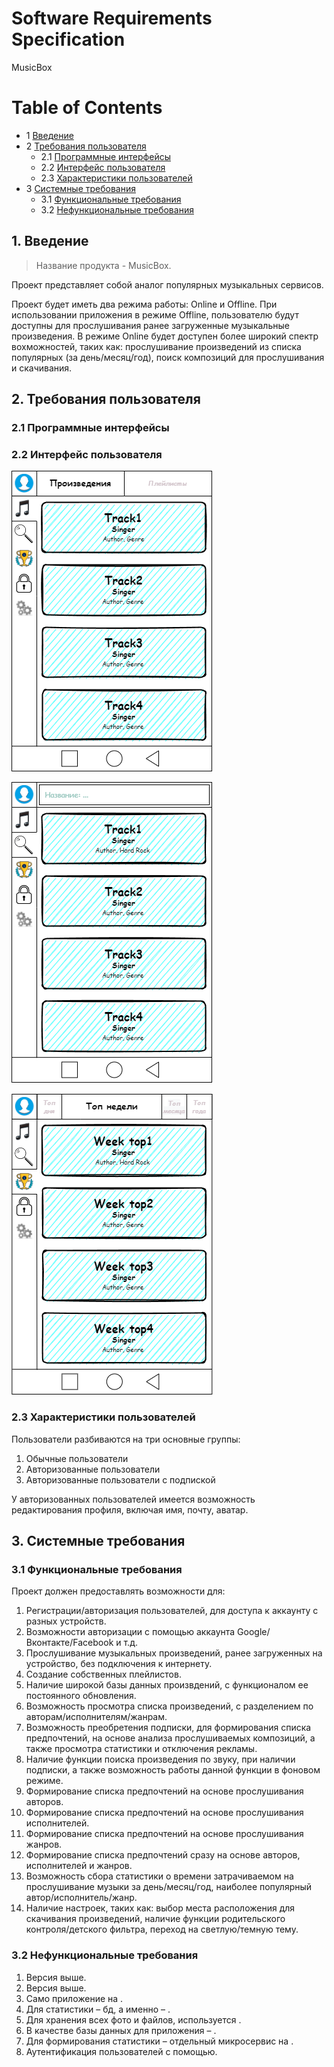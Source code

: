 # Software Requirements Specification

MusicBox    

Table of Contents
=================
* 1 [Введение](#1-introduction)
* 2 [Требования пользователя](#2-требования-пользователя)
  * 2.1 [Программные интерфейсы](#21-программные-интерфейсы)
  * 2.2 [Интерфейс пользователя](#22-интерфейс-пользователя)
  * 2.3 [Характеристики пользователей](#23-характеристики-пользователей)
* 3 [Системные требования](#3-системные-требования)
  * 3.1 [Функциональные требования](#31-функциональные-требования)
  * 3.2 [Нефункциональные требования](#32-нефункциональные-требования)

## 1. Введение
> Название продукта - MusicBox.

Проект представляет собой аналог популярных музыкальных сервисов. 

Проект будет иметь два режима работы: Online и Offline. При использовании приложения в режиме Offline, пользователю будут доступны для прослушивания ранее загруженные музыкальные произведения. В режиме Online будет доступен более широкий спектр вохможностей, таких как: прослушивание произведений из списка популярных (за день/месяц/год), поиск композиций для прослушивания и скачивания.

## 2. Требования пользователя

### 2.1 Программные интерфейсы


### 2.2 Интерфейс пользователя

![alt Main page](Illustrations/Design.png "Main page")

![alt Surch page](illustrations/Surch.png "Surch page")

![alt TOP page](illustrations/TOP.png "TOP page")

### 2.3 Характеристики пользователей
Пользователи разбиваются на три основные группы:
1. Обычные пользователи
2. Авторизованные пользователи
3. Авторизованные пользователи с подпиской

У авторизованных пользователей имеется возможность редактирования профиля, включая имя, почту, аватар.

## 3. Системные требования

### 3.1 Функциональные требования
Проект должен предоставлять возможности для:
1. Регистрации/авторизация пользователей, для доступа к аккаунту с разных устройств.
2. Возможности авторизации с помощью аккаунта Google/Вконтакте/Facebook и т.д.
3. Прослушивание музыкальных произведений, ранее загруженных на устройство, без подключения к интернету.
4. Создание собственных плейлистов.
5. Наличие широкой базы данных произвдений, с функционалом ее постоянного обновления.
6. Возможность просмотра списка произведений, с разделением по авторам/исполнителям/жанрам.
7. Возможность преобретения подписки, для формирования списка предпочтений, на основе анализа прослушиваемых композиций, а также просмотра статистики и отключения рекламы. 
8. Наличие функции поиска произведения по звуку, при наличии подписки, а также возможность работы данной функции в фоновом режиме. 
9. Формирование списка предпочтений на основе прослушивания авторов.
10. Формирование списка предпочтений на основе прослушивания исполнителей.
11. Формирование списка предпочтений на основе прослушивания жанров.
12. Формирование списка предпочтений сразу на основе авторов, исполнителей и жанров.
13. Возможность сбора статистики о времени затрачиваемом на прослушивание музыки за день/месяц/год, наиболее популярный автор/исполнитель/жанр.
14. Наличие настроек, таких как: выбор места расположения для скачивания произведений, наличие функции родительского контроля/детского фильтра, переход на светлую/темную тему.


### 3.2 Нефункциональные требования
1. Версия  выше.
2. Версия  выше.
3. Само приложение на .
4. Для статистики –  бд, а именно – .
5. Для хранения всех фото и файлов, используется .
6. В качестве базы данных для приложения – .
7. Для формирования статистики – отдельный микросервис на .
10. Аутентификация пользователей с помощью.
